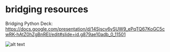 # bridging resources

Bridging Python Deck: https://docs.google.com/presentation/d/14Sjscv6vSUW9_ePqTQ67KoGC5cwRK-hAtZ0hZgBnREI/edit#slide=id.g879ae10adb_0_11501



![alt text](https://github.com/jiamin-leong/bridging/what_is_jupyter_notebook.png?raw=true)
